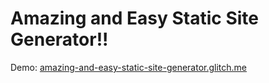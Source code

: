 # Amazing and Easy Static Site Generator!!

Demo: [amazing-and-easy-static-site-generator.glitch.me](https://amazing-and-easy-static-site-generator.glitch.me)

